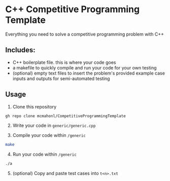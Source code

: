 # C++ Competitive Programming Template
Everything you need to solve a competitive programming problem with C++

## Includes:
 - C++ boilerplate file. this is where your code goes
 - a makefile to quickly compile and run your code for your own testing
 - (optional) empty text files to insert the problem's provided example case inputs and outputs for semi-automated testing

## Usage
1. Clone this repository
```bash
gh repo clone mcmahonl/CompetitiveProgrammingTemplate
```

2. Write your code in `generic/generic.cpp`

3. Compile your code within `/generic`
```bash
make
```

4. Run your code within `/generic`
```bash
./a
```

5. (optional) Copy and paste test cases into `t<n>.txt`
